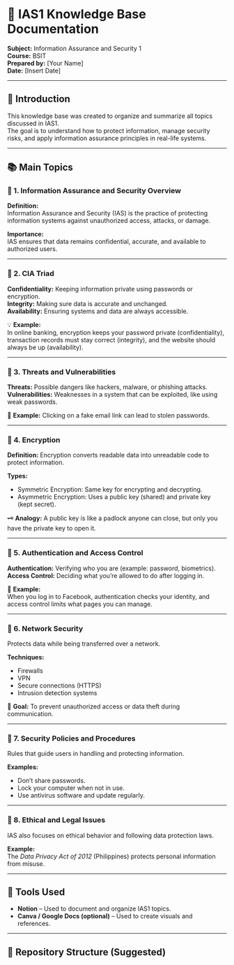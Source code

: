 # 🧠 IAS1 Knowledge Base Documentation

**Subject:** Information Assurance and Security 1  
**Course:** BSIT  
**Prepared by:** [Your Name]  
**Date:** [Insert Date]

---

## 🏁 Introduction
This knowledge base was created to organize and summarize all topics discussed in IAS1.  
The goal is to understand how to protect information, manage security risks, and apply information assurance principles in real-life systems.

---

## 📚 Main Topics

### 🔹 1. Information Assurance and Security Overview
**Definition:**  
Information Assurance and Security (IAS) is the practice of protecting information systems against unauthorized access, attacks, or damage.

**Importance:**  
IAS ensures that data remains confidential, accurate, and available to authorized users.

---

### 🔹 2. CIA Triad
**Confidentiality:** Keeping information private using passwords or encryption.  
**Integrity:** Making sure data is accurate and unchanged.  
**Availability:** Ensuring systems and data are always accessible.

💡 **Example:**  
In online banking, encryption keeps your password private (confidentiality), transaction records must stay correct (integrity), and the website should always be up (availability).

---

### 🔹 3. Threats and Vulnerabilities
**Threats:** Possible dangers like hackers, malware, or phishing attacks.  
**Vulnerabilities:** Weaknesses in a system that can be exploited, like using weak passwords.

💭 **Example:** Clicking on a fake email link can lead to stolen passwords.

---

### 🔹 4. Encryption
**Definition:** Encryption converts readable data into unreadable code to protect information.

**Types:**  
- Symmetric Encryption: Same key for encrypting and decrypting.  
- Asymmetric Encryption: Uses a public key (shared) and private key (kept secret).

🗝️ **Analogy:** A public key is like a padlock anyone can close, but only you have the private key to open it.

---

### 🔹 5. Authentication and Access Control
**Authentication:** Verifying who you are (example: password, biometrics).  
**Access Control:** Deciding what you’re allowed to do after logging in.

🧩 **Example:**  
When you log in to Facebook, authentication checks your identity, and access control limits what pages you can manage.

---

### 🔹 6. Network Security
Protects data while being transferred over a network.

**Techniques:**  
- Firewalls  
- VPN  
- Secure connections (HTTPS)  
- Intrusion detection systems

🎯 **Goal:** To prevent unauthorized access or data theft during communication.

---

### 🔹 7. Security Policies and Procedures
Rules that guide users in handling and protecting information.

**Examples:**  
- Don’t share passwords.  
- Lock your computer when not in use.  
- Use antivirus software and update regularly.

---

### 🔹 8. Ethical and Legal Issues
IAS also focuses on ethical behavior and following data protection laws.

**Example:**  
The *Data Privacy Act of 2012* (Philippines) protects personal information from misuse.

---

## 🧩 Tools Used
- **Notion** – Used to document and organize IAS1 topics.  
- **Canva / Google Docs (optional)** – Used to create visuals and references.

---

## 📁 Repository Structure (Suggested)
